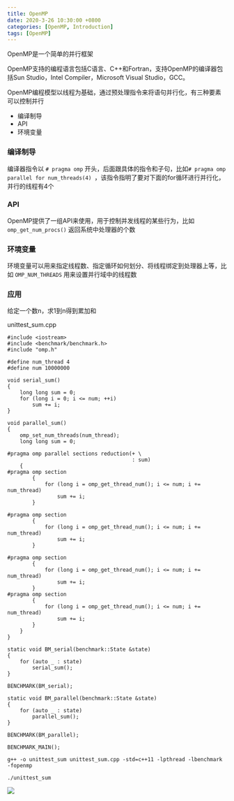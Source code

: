 ```yaml
---
title: OpenMP
date: 2020-3-26 10:30:00 +0800
categories: [OpenMP, Introduction]
tags: [OpenMP]
---
```


OpenMP是一个简单的并行框架

OpenMP支持的编程语言包括C语言、C++和Fortran，支持OpenMP的编译器包括Sun Studio，Intel Compiler，Microsoft Visual Studio，GCC。

OpenMP编程模型以线程为基础，通过预处理指令来将语句并行化，有三种要素可以控制并行

* 编译制导
* API
* 环境变量

### 编译制导

编译器指令以 ``` # pragma omp ``` 开头，后面跟具体的指令和子句，比如```# pragma omp parallel for num_threads(4) ```，该指令指明了要对下面的for循环进行并行化，并行的线程有4个

### API

OpenMP提供了一组API来使用，用于控制并发线程的某些行为，比如``` omp_get_num_procs() ``` 返回系统中处理器的个数

### 环境变量

环境变量可以用来指定线程数、指定循环如何划分、将线程绑定到处理器上等，比如 ```OMP_NUM_THREADS``` 用来设置并行域中的线程数

### 应用

给定一个数n，求1到n得到累加和

unittest_sum.cpp

```
#include <iostream>
#include <benchmark/benchmark.h>
#include "omp.h"

#define num_thread 4
#define num 10000000

void serial_sum()
{
    long long sum = 0;
    for (long i = 0; i <= num; ++i)
        sum += i;
}

void parallel_sum()
{
    omp_set_num_threads(num_thread);
    long long sum = 0;

#pragma omp parallel sections reduction(+ \
                                        : sum)
    {
#pragma omp section
        {
            for (long i = omp_get_thread_num(); i <= num; i += num_thread)
                sum += i;
        }
        
#pragma omp section
        {   
            for (long i = omp_get_thread_num(); i <= num; i += num_thread)
                sum += i;
        }

#pragma omp section
        {   
            for (long i = omp_get_thread_num(); i <= num; i += num_thread)
                sum += i;
        }
#pragma omp section
        {   
            for (long i = omp_get_thread_num(); i <= num; i += num_thread)
                sum += i;
        }
    }
}

static void BM_serial(benchmark::State &state)
{
    for (auto _ : state)
        serial_sum();
}

BENCHMARK(BM_serial);

static void BM_parallel(benchmark::State &state)
{
    for (auto _ : state)
        parallel_sum();
}

BENCHMARK(BM_parallel);

BENCHMARK_MAIN();

```

```
g++ -o unittest_sum unittest_sum.cpp -std=c++11 -lpthread -lbenchmark -fopenmp

./unittest_sum 
```

![](https://img-blog.csdnimg.cn/20200327100741987.png#pic_center)
